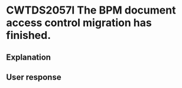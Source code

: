 # CWTDS2057I The BPM document access control migration has finished.

## Explanation

## User response